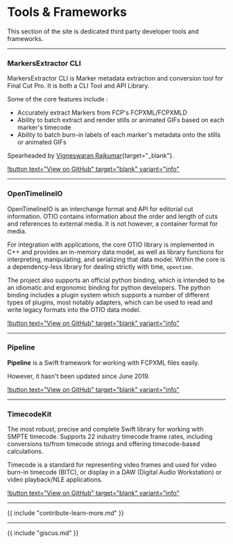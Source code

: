 <!--
MarkersExtractor CLI
OpenTimelineIO
Pipeline
TimecodeKit
-->
# Tools & Frameworks

This section of the site is dedicated third party developer tools and frameworks.

---

### MarkersExtractor CLI

MarkersExtractor CLI is Marker metadata extraction and conversion tool for Final Cut Pro. It is both a CLI Tool and API Library.

Some of the core features include :

- Accurately extract Markers from FCP's FCPXML/FCPXMLD
- Ability to batch extract and render stills or animated GIFs based on each marker's timecode
- Ability to batch burn-in labels of each marker's metadata onto the stills or animated GIFs

Spearheaded by [Vigneswaran Rajkumar](https://twitter.com/IAmVigneswaran){target="_blank"}.

[!button text="View on GitHub" target="blank" variant="info"](https://github.com/TheAcharya/MarkersExtractor)

---

### OpenTimelineIO

OpenTimelineIO is an interchange format and API for editorial cut information. OTIO contains information about the order and length of cuts and references to external media. It is not however, a container format for media.

For integration with applications, the core OTIO library is implemented in C++ and provides an in-memory data model, as well as library functions for interpreting, manipulating, and serializing that data model. Within the core is a dependency-less library for dealing strictly with time, `opentime`.

The project also supports an official python binding, which is intended to be an idiomatic and ergonomic binding for python developers. The python binding includes a plugin system which supports a number of different types of plugins, most notably adapters, which can be used to read and write legacy formats into the OTIO data model.

[!button text="View on GitHub" target="blank" variant="info"](https://github.com/AcademySoftwareFoundation/OpenTimelineIO)

---

### Pipeline

**Pipeline** is a Swift framework for working with FCPXML files easily.

However, it hasn't been updated since June 2019.

[!button text="View on GitHub" target="blank" variant="info"](https://github.com/reuelk/pipeline)

---

### TimecodeKit

The most robust, precise and complete Swift library for working with SMPTE timecode. Supports 22 industry timecode frame rates, including conversions to/from timecode strings and offering timecode-based calculations.

Timecode is a standard for representing video frames and used for video burn-in timecode (BITC), or display in a DAW (Digital Audio Workstation) or video playback/NLE applications.

[!button text="View on GitHub" target="blank" variant="info"](https://github.com/orchetect/TimecodeKit)

---

{{ include "contribute-learn-more.md" }}

---

{{ include "giscus.md" }}
